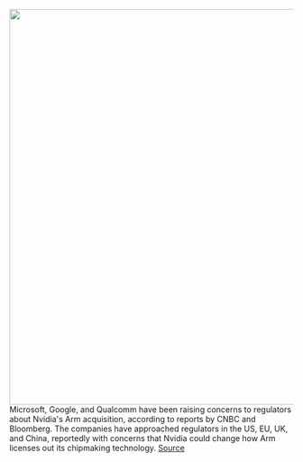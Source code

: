 <img src='https://cdn.vox-cdn.com/thumbor/eUF9lp9I-lGFhLr4If11YYF6tbA=/0x0:2040x1360/1200x800/filters:focal(857x517:1183x843)/cdn.vox-cdn.com/uploads/chorus_image/image/68811402/DSC00697.0.jpg' width='700px' /><br/>
Microsoft, Google, and Qualcomm have been raising concerns to regulators about Nvidia's Arm acquisition, according to reports by CNBC and Bloomberg. The companies have approached regulators in the US, EU, UK, and China, reportedly with concerns that Nvidia could change how Arm licenses out its chipmaking technology.
<a href='https://www.theverge.com/2021/2/12/22280262/qualcomm-microsoft-google-nvidia-arm-acquisition-investigations-concerns'> Source <a/>